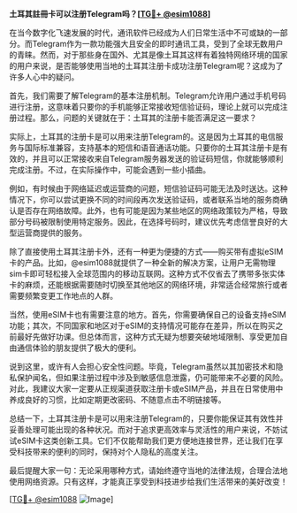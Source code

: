 **土耳其註冊卡可以注册Telegram吗？[[TG💪+ @esim1088](https://t.me/s/esim1088)]**

在当今数字化飞速发展的时代，通讯软件已经成为人们日常生活中不可或缺的一部分。而Telegram作为一款功能强大且安全的即时通讯工具，受到了全球无数用户的青睐。然而，对于那些身在国外、尤其是像土耳其这样有着独特网络环境的国家的用户来说，是否能够使用当地的土耳其注册卡成功注册Telegram呢？这成为了许多人心中的疑问。

首先，我们需要了解Telegram的基本注册机制。Telegram允许用户通过手机号码进行注册，这意味着只要你的手机能够正常接收短信验证码，理论上就可以完成注册过程。那么，问题的关键就在于：土耳其的注册卡能否满足这一要求？

实际上，土耳其的注册卡是可以用来注册Telegram的。这是因为土耳其的电信服务与国际标准兼容，支持基本的短信和语音通话功能。只要你的土耳其注册卡是有效的，并且可以正常接收来自Telegram服务器发送的验证码短信，你就能够顺利完成注册。不过，在实际操作中，可能会遇到一些小插曲。

例如，有时候由于网络延迟或运营商的问题，短信验证码可能无法及时送达。这种情况下，你可以尝试更换不同的时间段再次发送验证码，或者联系当地的服务商确认是否存在网络故障。此外，也有可能是因为某些地区的网络政策较为严格，导致部分号码被限制使用特定服务。因此，在选择号码时，建议优先考虑信誉良好的大型运营商提供的服务。

除了直接使用土耳其注册卡外，还有一种更为便捷的方式——购买带有虚拟eSIM卡的产品。比如，@esim1088就提供了一种全新的解决方案，让用户无需物理sim卡即可轻松接入全球范围内的移动互联网。这种方式不仅省去了携带多张实体卡的麻烦，还能根据需要随时切换至其他地区的网络环境，非常适合经常旅行或者需要频繁变更工作地点的人群。

当然，使用eSIM卡也有需要注意的地方。首先，你需要确保自己的设备支持eSIM功能；其次，不同国家和地区对于eSIM的支持情况可能存在差异，所以在购买之前最好先做好功课。但总体而言，这种方式无疑为想要突破地域限制、享受更加自由通信体验的朋友提供了极大的便利。

说到这里，或许有人会担心安全性问题。毕竟，Telegram虽然以其加密技术和隐私保护闻名，但如果注册过程中涉及到敏感信息泄露，仍可能带来不必要的风险。对此，我建议大家一定要从正规渠道获取注册卡或eSIM产品，并且在日常使用中养成良好的习惯，比如定期更改密码、不随意点击不明链接等。

总结一下，土耳其注册卡是可以用来注册Telegram的，只要你能保证其有效性并妥善处理可能出现的各种状况。而对于追求更高效率与灵活性的用户来说，不妨试试eSIM卡这类创新工具。它们不仅能帮助我们更方便地连接世界，还让我们在享受科技带来的便利的同时，保持对个人隐私的高度关注。

最后提醒大家一句：无论采用哪种方式，请始终遵守当地的法律法规，合理合法地使用网络资源。只有这样，才能真正享受到科技进步给我们生活带来的美好改变！

[[TG💪+ @esim1088](https://t.me/s/esim1088) ![Image](https://i.postimg.cc/4NQfJmqS/Snipaste-2025-05-13-00-14-12.png)]